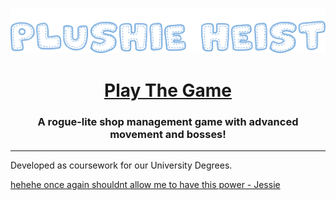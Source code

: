<p align="center">
    <img src="logo.png">
</p>

<h1 align="center">
    <a href="https://github.com/brooke-ec/plushie-heist/releases/latest">Play The Game</a>
</h3>

<h3 align="center">
    A rogue-lite shop management game with advanced movement and bosses!
</h3>

<hr />

Developed as coursework for our University Degrees.

[hehehe once again shouldnt allow me to have this power - Jessie](power.md)
